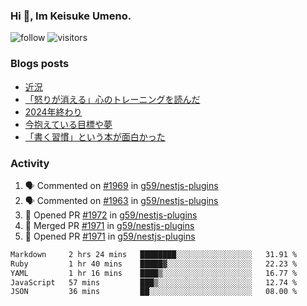 ### Hi 👋, Im Keisuke Umeno.

<!--
**9renpoto/9renpoto** is a ✨ _special_ ✨ repository because its `README.md` (this file) appears on your GitHub profile.

Here are some ideas to get you started:

- 🔭 I’m currently working on ...
- 🌱 I’m currently learning ...
- 👯 I’m looking to collaborate on ...
- 🤔 I’m looking for help with ...
- 💬 Ask me about ...
- 📫 How to reach me: ...
- 😄 Pronouns: ...
- ⚡ Fun fact: ...
-->

![follow](https://img.shields.io/github/followers/9renpoto?label=Follow&style=social)
![visitors](https://komarev.com/ghpvc/?username=9renpoto&label=Profile%20views&color=0e75b6&style=flat)

### Blogs posts

<!-- BLOG-POST-LIST:START -->
- [近況](https://9renpoto.win/entry/2025/04/05/current_status)
- [「怒りが消える」心のトレーニングを読んだ](https://9renpoto.win/entry/2025/02/01/anger-management)
- [2024年終わり](https://9renpoto.win/entry/2024/12/31/2024-end)
- [今抱えている目標や夢](https://9renpoto.win/entry/2024/12/02/objective)
- [「書く習慣」という本が面白かった](https://9renpoto.win/entry/2024/11/11/leave_a_feeling_sad)
<!-- BLOG-POST-LIST:END -->

### Activity

<!--START_SECTION:activity-->
1. 🗣 Commented on [#1969](https://github.com/g59/nestjs-plugins/pull/1969#issuecomment-3216251966) in [g59/nestjs-plugins](https://github.com/g59/nestjs-plugins)
2. 🗣 Commented on [#1963](https://github.com/g59/nestjs-plugins/pull/1963#issuecomment-3216248731) in [g59/nestjs-plugins](https://github.com/g59/nestjs-plugins)
3. 💪 Opened PR [#1972](https://github.com/g59/nestjs-plugins/pull/1972) in [g59/nestjs-plugins](https://github.com/g59/nestjs-plugins)
4. 🎉 Merged PR [#1971](https://github.com/g59/nestjs-plugins/pull/1971) in [g59/nestjs-plugins](https://github.com/g59/nestjs-plugins)
5. 💪 Opened PR [#1971](https://github.com/g59/nestjs-plugins/pull/1971) in [g59/nestjs-plugins](https://github.com/g59/nestjs-plugins)
<!--END_SECTION:activity-->

<!--START_SECTION:waka-->

```txt
Markdown     2 hrs 24 mins   ████████░░░░░░░░░░░░░░░░░   31.91 %
Ruby         1 hr 40 mins    █████▓░░░░░░░░░░░░░░░░░░░   22.23 %
YAML         1 hr 16 mins    ████▒░░░░░░░░░░░░░░░░░░░░   16.77 %
JavaScript   57 mins         ███▒░░░░░░░░░░░░░░░░░░░░░   12.74 %
JSON         36 mins         ██░░░░░░░░░░░░░░░░░░░░░░░   08.00 %
```

<!--END_SECTION:waka-->
